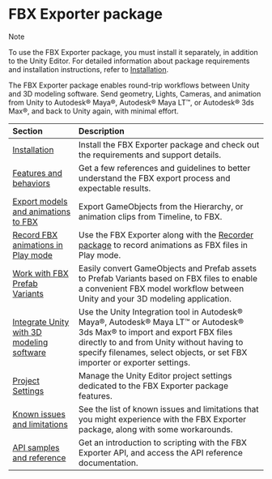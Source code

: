 # FBX Exporter package

>[!NOTE]
>To use the FBX Exporter package, you must install it separately, in addition to the Unity Editor. For detailed information about package requirements and installation instructions, refer to [Installation](installation.md).

The FBX Exporter package enables round-trip workflows between Unity and 3D modeling software. Send geometry, Lights, Cameras, and animation from Unity to Autodesk® Maya®, Autodesk® Maya LT™, or Autodesk® 3ds Max®, and back to Unity again, with minimal effort.

| Section | Description |
| :--- | :--- |
| [Installation](installation.md) | Install the FBX Exporter package and check out the requirements and support details. |
| [Features and behaviors](features-behaviors.md) | Get a few references and guidelines to better understand the FBX export process and expectable results. |
| [Export models and animations to FBX](export.md) | Export GameObjects from the Hierarchy, or animation clips from Timeline, to FBX. |
| [Record FBX animations in Play mode](record-in-play-mode.md) | Use the FBX Exporter along with the [Recorder package](https://docs.unity3d.com/Packages/com.unity.recorder@latest/) to record animations as FBX files in Play mode. |
| [Work with FBX Prefab Variants](prefab-variants.md) | Easily convert GameObjects and Prefab assets to Prefab Variants based on FBX files to enable a convenient FBX model workflow between Unity and your 3D modeling application. |
| [Integrate Unity with 3D modeling software](integration.md) | Use the Unity Integration tool in Autodesk® Maya®, Autodesk® Maya LT™ or Autodesk® 3ds Max® to import and export FBX files directly to and from Unity without having to specify filenames, select objects, or set FBX importer or exporter settings. |
| [Project Settings](ref-project-settings.md) | Manage the Unity Editor project settings dedicated to the FBX Exporter package features. |
| [Known issues and limitations](knownissues.md) | See the list of known issues and limitations that you might experience with the FBX Exporter package, along with some workarounds. |
| [API samples and reference](xref:api_index) | Get an introduction to scripting with the FBX Exporter API, and access the API reference documentation. |
